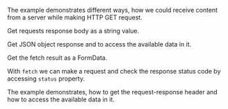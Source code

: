 The example demonstrates different ways, how we could receive content from a server while making HTTP GET request.

Get requests response body as a string value.
<snippet id='get-string-code-fetch'/>

Get JSON object response and to access the available data in it.
<snippet id='get-json-code-fetch'/>

Get the fetch result as a FormData.
<snippet id='request-response-form-data'/>

With `fetch` we can make a request and check the response status code by accessing `status` property.
<snippet id='request-status-code-fetch'/>

The example demonstrates, how to get the request-response header and how to access the available data in it.
<snippet id='request-response-header-fetch'/>
